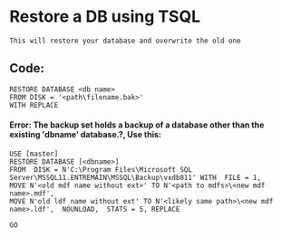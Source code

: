 # Restore a DB using TSQL

    This will restore your database and overwrite the old one
    
## Code:

    RESTORE DATABASE <db name>
    FROM DISK = '<path\filename.bak>'
    WITH REPLACE
    
#### Error: The backup set holds a backup of a database other than the existing 'dbname' database.?, Use this:

    USE [master]
    RESTORE DATABASE [<dbname>] 
    FROM  DISK = N'C:\Program Files\Microsoft SQL Server\MSSQL11.ENTREMAIN\MSSQL\Backup\vxdb811' WITH  FILE = 1,  
    MOVE N'<old mdf name without ext>' TO N'<path to mdfs>\<new mdf name>.mdf',  
    MOVE N'old ldf name without ext' TO N'<likely same path>\<new mdf name>.ldf',  NOUNLOAD,  STATS = 5, REPLACE

    GO
